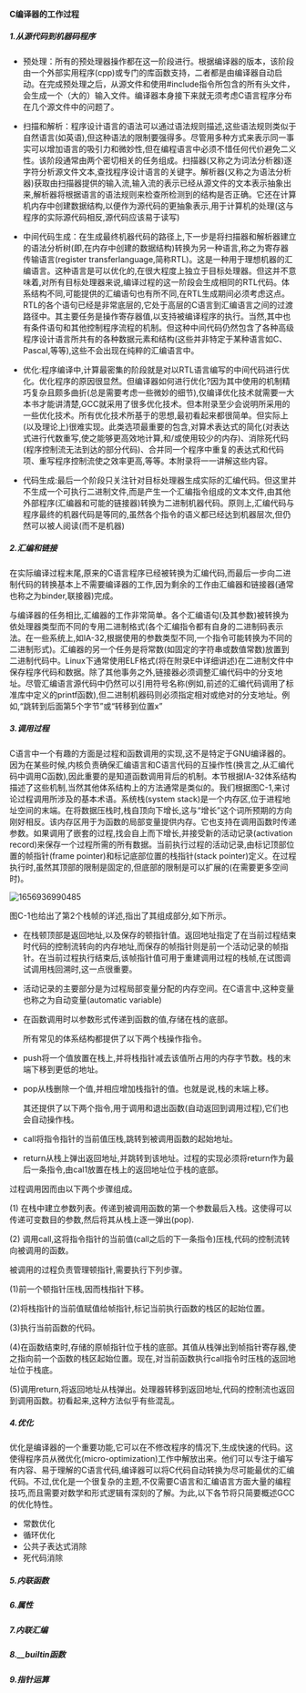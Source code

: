 #### C编译器的工作过程

##### 1.从源代码到机器码程序

- 预处理：所有的预处理器操作都在这一阶段进行。根据编译器的版本，该阶段由一个外部实用程序(cpp)或专门的库函数支持，二者都是由编译器自动启动。在完成预处理之后，从源文件和使用#include指令所包含的所有头文件，会生成一个（大的）输入文件。编译器本身接下来就无须考虑C语言程序分布在几个源文件中的问题了。

- 扫描和解析：程序设计语言的语法可以通过语法规则描述,这些语法规则类似于自然语言(如英语),但这种语法的限制要强得多。尽管用多种方式来表示同一事实可以增加语言的吸引力和微妙性,但在编程语言中必须不惜任何代价避免二义性。该阶段通常由两个密切相关的任务组成。扫描器(又称之为词法分析器)逐字符分析源文件文本,查找程序设计语言的关键字。解析器(又称之为语法分析器)获取由扫描器提供的输入流,输入流的表示已经从源文件的文本表示抽象出来,解析器将根据语言的语法规则来检查所检测到的结构是否正确。它还在计算机内存中创建数据结构,以便作为源代码的更抽象表示,用于计算机的处理(这与程序的实际源代码相反,源代码应该易于读写) 

- 中间代码生成：在生成最终机器代码的路径上,下一步是将扫描器和解析器建立的语法分析树(即,在内存中创建的数据结构)转换为另一种语言,称之为寄存器传输语言(register transferlanguage,简称RTL)。这是一种用于理想机器的汇编语言。这种语言是可以优化的,在很大程度上独立于目标处理器。但这并不意味着,对所有目标处理器来说,编译过程的这一阶段会生成相同的RTL代码。体系结构不同,可能提供的汇编语句也有所不同,在RTL生成期间必须考虑这点。RTL的各个语句已经是非常底层的,它处于高层的C语言到汇编语言之间的过渡路径中。其主要任务是操作寄存器值,以支持被编译程序的执行。当然,其中也有条件语句和其他控制程序流程的机制。但这种中间代码仍然包含了各种高级程序设计语言所共有的各种数据元素和结构(这些并非特定于某种语言如C、Pascal,等等),这些不会出现在纯粹的汇编语言中。

- 优化:程序编译中,计算最密集的阶段就是对以RTL语言编写的中间代码进行优化。优化程序的原因很显然。但编译器如何进行优化?因为其中使用的机制精巧复杂且颇多曲折(总是需要考虑一些微妙的细节),仅编译优化技术就需要一大本书才能讲清楚,GCC就采用了很多优化技术。但本附录至少会说明所采用的一些优化技术。所有优化技术所基于的思想,最初看起来都很简单。但实际上(以及理论上)很难实现。此类选项最重要的包含,对算术表达式的简化(对表达式进行代数重写,使之能够更高效地计算,和/或使用较少的内存)、消除死代码(程序控制流无法到达的部分代码)、合并同一个程序中重复的表达式和代码项、重写程序控制流使之效率更高,等等。本附录将一一讲解这些内容。

- 代码生成:最后一个阶段只关注针对目标处理器生成实际的汇编代码。但这里并不生成一个可执行二进制文件,而是产生一个汇编指令组成的文本文件,由其他外部程序(汇编器和可能的链接器)转换为二进制机器代码。原则上,汇编代码与程序最终的机器代码是等同的,虽然各个指令的语义都已经达到机器层次,但仍然可以被人阅读(而不是机器) 

##### 2.汇编和链接

 在实际编译过程末尾,原来的C语言程序已经被转换为汇编代码,而最后一步向二进制代码的转换基本上不需要编译器的工作,因为剩余的工作由汇编器和链接器(通常也称之为binder,联接器)完成。 

 与编译器的任务相比,汇编器的工作非常简单。各个汇编语句(及其参数)被转换为依处理器类型而不同的专用二进制格式(各个汇编指令都有自身的二进制码表示法。在一些系统上,如IA-32,根据使用的参数类型不同,一个指令可能转换为不同的二进制形式)。汇编器的另一个任务是将常数(如固定的字符串或数值常数)放置到二进制代码中。Linux下通常使用ELF格式(将在附录E中详细讲述)在二进制文件中保存程序代码和数据。除了其他事务之外,链接器必须调整汇编代码中的分支地址。尽管汇编语言源代码中仍然可以引用符号名称(例如,前述的汇编代码调用了标准库中定义的printf函数),但二进制机器码则必须指定相对或绝对的分支地址。例如,“跳转到后面第5个字节”或“转移到位置x” 

##### 3.调用过程

 C语言中一个有趣的方面是过程和函数调用的实现,这不是特定于GNU编译器的。因为在某些时候,内核负责确保汇编语言和C语言代码的互操作性(换言之,从汇编代码中调用C函数),因此重要的是知道函数调用背后的机制。本节根据IA-32体系结构描述了这些机制,当然其他体系结构上的方法通常是类似的。我们根据图C-1,来讨论过程调用所涉及的基本术语。系统栈(system stack)是一个内存区,位于进程地址空间的末端。在将数据压栈时,栈自顶向下增长,这与“增长”这个词所预期的方向刚好相反。该内存区用于为函数的局部变量提供内存。它也支持在调用函数时传递参数。如果调用了嵌套的过程,找会自上而下增长,并接受新的活动记录(activation record)来保存一个过程所需的所有数据。当前执行过程的活动记录,由标记顶部位置的帧指针(frame pointer)和标记底部位置的栈指针(stack pointer)定义。在过程执行时,虽然其顶部的限制是固定的,但底部的限制是可以扩展的(在需要更多空间时)。 

![1656936990485](C:\Users\user\AppData\Roaming\Typora\typora-user-images\1656936990485.png)

 图C-1也给出了第2个栈帧的详述,指出了其组成部分,如下所示。

- 在栈顿顶部是返回地址,以及保存的顿指针值。返回地址指定了在当前过程结束时代码的控制流转向的内存地址,而保存的帧指针则是前一个活动记录的帧指针。在当前过程执行结束后,该帧指针值可用于重建调用过程的栈帧,在试图调试调用栈回溯时,这一点很重要。

- 活动记录的主要部分是为过程局部变量分配的内存空间。在C语言中,这种变量也称之为自动变量(automatic variable) 

- 在函数调用时以参数形式传递到函数的值,存储在栈的底部。

  

  所有常见的体系结构都提供了以下两个栈操作指令。

- push将一个值放置在栈上,并将栈指针减去该值所占用的内存字节数。栈的末端下移到更低的地址。

- pop从栈删除一个值,并相应增加栈指针的值。也就是说,栈的末端上移。

  

  其还提供了以下两个指令,用于调用和退出函数(自动返回到调用过程),它们也会自动操作栈。

- call将指令指针的当前值压栈,跳转到被调用函数的起始地址。

-  return从栈上弹出返回地址,并跳转到该地址。过程的实现必须将return作为最后一条指令,由cal1放置在栈上的返回地址位于栈的底部。

  过程调用因而由以下两个步骤组成。

  (1) 在栈中建立参数列表。传递到被调用函数的第一个参数最后入栈。这使得可以传递可变数目的参数,然后将其从栈上逐一弹出(pop).

  (2) 调用call,这将指令指针的当前值(call之后的下一条指令)压栈,代码的控制流转向被调用的函数。

  被调用的过程负责管理顿指针,需要执行下列步骤。

  (1)前一个顿指针压栈,因而栈指针下移。

  (2)将栈指针的当前值赋值给帧指针,标记当前执行函数的栈区的起始位置。

  (3)执行当前函数的代码。

  (4)在函数结束时,存储的原帧指针位于栈的底部。其值从栈弹出到帧指针寄存器,使之指向前一个函数的栈区起始位置。现在,对当前函数执行call指令时压栈的返回地址位于栈底。

  (5)调用return,将返回地址从栈弹出。处理器转移到返回地址,代码的控制流也返回到调用函数。初看起来,这种方法似乎有些混乱。

  ##### 4.优化

  ​		优化是编译器的一个重要功能,它可以在不修改程序的情况下,生成快速的代码。这使得程序员从微优化(micro-optimization)工作中解放出来。他们可以专注于编写有内容、易于理解的C语言代码,编译器可以将C代码自动转换为尽可能最优的汇编代码。不过,优化是一个很复杂的主题,不仅需要C语言和汇编语言方面大量的编程技巧,而且需要对数学和形式逻辑有深刻的了解。为此,以下各节将只简要概述GCC的优化特性。 

  - 常数优化
  - 循环优化
  - 公共子表达式消除
  - 死代码消除

##### 5.内联函数

##### 6.属性

##### 7.内联汇编

##### 8.__builtin函数

##### 9.指针运算
